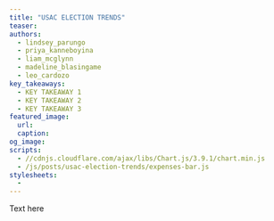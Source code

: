 ```yaml
---
title: "USAC ELECTION TRENDS"
teaser: 
authors:
  - lindsey_parungo
  - priya_kanneboyina
  - liam_mcglynn
  - madeline_blasingame
  - leo_cardozo
key_takeaways:
  - KEY TAKEAWAY 1
  - KEY TAKEAWAY 2
  - KEY TAKEAWAY 3
featured_image:
  url: 
  caption: 
og_image: 
scripts:
  - //cdnjs.cloudflare.com/ajax/libs/Chart.js/3.9.1/chart.min.js
  - /js/posts/usac-election-trends/expenses-bar.js
stylesheets:
  -
---
```


Text here

<div>
  <canvas id = 'expenses-chart'></canvas>
</div>
